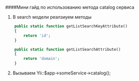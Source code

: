 ####Мини гайд по использованию метода catalog сервиса

1. В search модели реалзиуем методы 

```php
    public static function getListSearchKeyAttribute()
    {
        return 'id';
    }

    public static function getListSearchAttribute()
    {
        return 'domain';
    }

```

2. Вызываем Yii::$app->someService->catalog();